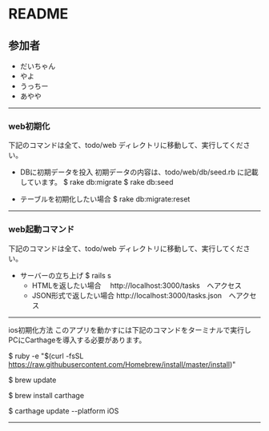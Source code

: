 # README

## 参加者

* だいちゃん
* やよ
* うっちー
* あやや

----------------
### web初期化
  下記のコマンドは全て、todo/web ディレクトリに移動して、実行してください。

  * DBに初期データを投入
      初期データの内容は、todo/web/db/seed.rb に記載しています。
    $ rake db:migrate
    $ rake db:seed

  * テーブルを初期化したい場合
    $ rake db:migrate:reset
-----------------
### web起動コマンド
  下記のコマンドは全て、todo/web ディレクトリに移動して、実行してください。

  * サーバーの立ち上げ
    $ rails s
    * HTMLを返したい場合
    　http://localhost:3000/tasks　へアクセス
    * JSON形式で返したい場合
      http://localhost:3000/tasks.json　へアクセス
-----------------
ios初期化方法
このアプリを動かすには下記のコマンドをターミナルで実行しPCにCarthageを導入する必要があります。

$ ruby -e "$(curl -fsSL https://raw.githubusercontent.com/Homebrew/install/master/install)"

$ brew update

$ brew install carthage

$ carthage update --platform iOS

-----------------
